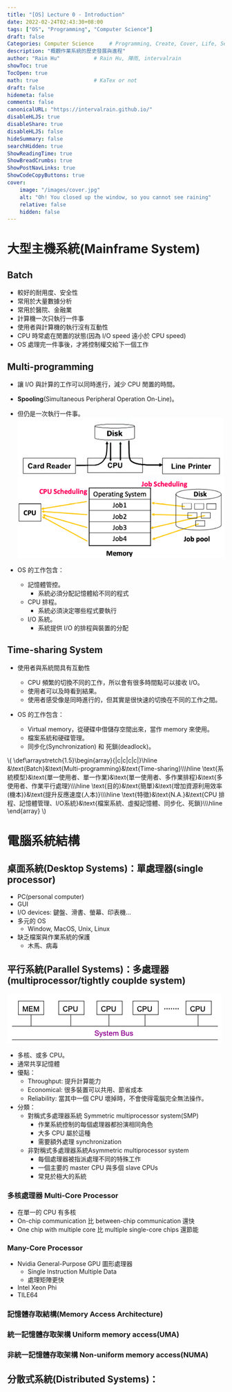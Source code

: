 ```yaml
---
title: "[OS] Lecture 0 - Introduction"
date: 2022-02-24T02:43:30+08:00
tags: ["OS", "Programming", "Computer Science"]
draft: false
Categories: Computer Science     # Programming, Create, Cover, Life, Semiconductor, Leetcode, Daily
description: "概觀作業系統的歷史發展與進程" 
author: "Rain Hu"           # Rain Hu, 陣雨, intervalrain
showToc: true
TocOpen: true
math: true                  # KaTex or not
draft: false
hidemeta: false
comments: false
canonicalURL: "https://intervalrain.github.io/"
disableHLJS: true
disableShare: true
disableHLJS: false
hideSummary: false
searchHidden: true
ShowReadingTime: true
ShowBreadCrumbs: true
ShowPostNavLinks: true
ShowCodeCopyButtons: true
cover:
    image: "/images/cover.jpg"
    alt: "Oh! You closed up the window, so you cannot see raining"
    relative: false
    hidden: false
---
```

# 大型主機系統(Mainframe System)

## Batch
+ 較好的耐用度、安全性
+ 常用於大量數據分析
+ 常用於醫院、金融業
+ 計算機一次只執行一件事
+ 使用者與計算機的執行沒有互動性
+ CPU 時常處在閒置的狀態(因為 I/O speed 遠小於 CPU speed)
+ OS 處理完一件事後，才將控制權交給下一個工作

## Multi-programming
+ 讓 I/O 與計算的工作可以同時進行，減少 CPU 閒置的時間。
+ **Spooling**(Simultaneous Peripheral Operation On-Line)。
+ 但仍是一次執行一件事。
![multiprogramming](/images/multiprogramming.png)
![scheduling](/images/scheduling.png)

+ OS 的工作包含：
  + 記憶體管控。
    + 系統必須分配記憶體給不同的程式
  + CPU 排程。
    + 系統必須決定哪些程式要執行
  + I/O 系統。
    + 系統提供 I/O 的排程與裝置的分配

## Time-sharing System
+ 使用者與系統間具有互動性
  + CPU 頻繁的切換不同的工作，所以會有很多時間點可以接收 I/O。
  + 使用者可以及時看到結果。
  + 使用者感受像是同時進行的，但其實是很快速的切換在不同的工作之間。
    
+ OS 的工作包含：
  + Virtual memory，從硬碟中借儲存空間出來，當作 memory 來使用。
  + 檔案系統和硬碟管理。
  + 同步化(Synchronization) 和 死鎖(deadlock)。

\\(
  \def\arraystretch{1.5}\begin{array}{|c|c|c|c|}\hline
    &\text{Batch}&\text{Multi-programming}&\text{Time-sharing}\\\\\hline
    \text{系統模型}&\text{單一使用者、單一作業}&\text{單一使用者、多作業排程}&\text{多使用者、作業平行處理}\\\\\hline
    \text{目的}&\text{簡單}&\text{增加資源利用效率(機本)}&\text{提升反應速度(人本)}\\\\\hline
    \text{特徵}&\text{N.A.}&\text{CPU 排程、記憶體管理、I/O系統}&\text{檔案系統、虛擬記憶體、同步化、死鎖}\\\\\hline
  \end{array}
\\)

# 電腦系統結構

## 桌面系統(Desktop Systems)：單處理器(single processor)
+ PC(personal computer)
+ GUI
+ I/O devices: 鍵盤、滑書、螢幕、印表機…
+ 多元的 OS
  + Window, MacOS, Unix, Linux
+ 缺乏檔案與作業系統的保護
  + 木馬、病毒
## 平行系統(Parallel Systems)：多處理器(multiprocessor/tightly couplde system)
![systembus](/images/systembus.png)
+ 多核、或多 CPU。
+ 通常共享記憶體
+ 優點：
  + Throughput: 提升計算能力 
  + Economical: 很多裝置可以共用、節省成本
  + Reliability: 當其中一個 CPU 壞掉時，不會使得電腦完全無法操作。
+ 分類：
  + 對稱式多處理器系統 Symmetric multiprocessor system(SMP)
    + 作業系統控制的每個處理器都扮演相同角色
    + 大多 CPU 屬於這種
    + 需要額外處理 synchronization
  + 非對稱式多處理器系統Asymmetric multiprocessor system
    + 每個處理器被指派處理不同的特殊工作
    + 一個主要的 master CPU 與多個 slave CPUs
    + 常見於極大的系統
### 多核處理器 Multi-Core Processor
+ 在單一的 CPU 有多核
+ On-chip communication 比 between-chip communication 還快
+ One chip with multiple core 比 multiple single-core chips 還節能

### Many-Core Processor
+ Nvidia General-Purpose GPU 圖形處理器
  + Single Instruction Multiple Data
  + 處理矩陣更快
+ Intel Xeon Phi
+ TILE64


### 記憶體存取結構(Memory Access Architecture)

### 統一記憶體存取架構 Uniform memory access(UMA)
### 非統一記憶體存取架構 Non-uniform memory access(NUMA)

## 分散式系統(Distributed Systems)：